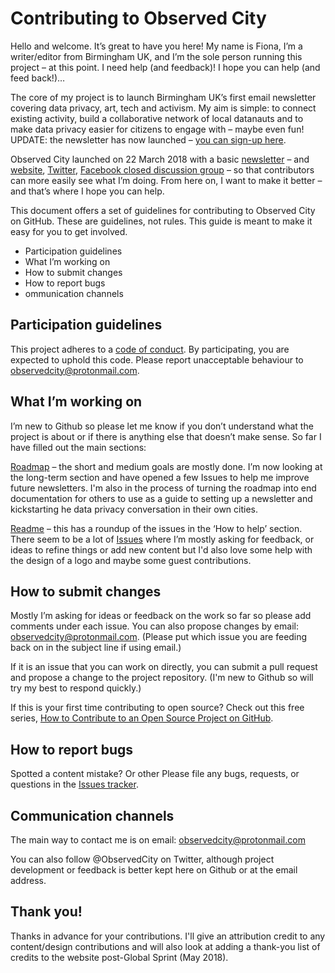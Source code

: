 # Contributing to Observed City

Hello and welcome. It’s great to have you here! My name is Fiona, I’m a writer/editor from Birmingham UK, and I’m the sole person running this project – at this point. I need help (and feedback)! I hope you can help (and feed back!)…

The core of my project is to launch Birmingham UK’s first email newsletter covering data privacy, art, tech and activism. My aim is simple: to connect existing activity, build a collaborative network of local datanauts and to make data privacy easier for citizens to engage with – maybe even fun! UPDATE: the newsletter has now launched – [you can sign-up here](https://tinyletter.com/ObservedCity/).

Observed City launched on 22 March 2018 with a basic [newsletter](https://tinyletter.com/ObservedCity/) – and [website](http://observed.city), [Twitter](https://twitter.com/ObservedCity), [Facebook closed discussion group](https://www.facebook.com/groups/observedcity/) – so that contributors can more easily see what I’m doing. From here on, I want to make it better – and that’s where I hope you can help.

This document offers a set of guidelines for contributing to Observed City on GitHub. These are guidelines, not rules. This guide is meant to make it easy for you to get involved.

* Participation guidelines
* What I’m working on
* How to submit changes
* How to report bugs
* ommunication channels

## Participation guidelines

This project adheres to a [code of conduct](https://github.com/fionacu/kickstart-the-city/blob/master/CODE_OF_CONDUCT.md). By participating, you are expected to uphold this code. Please report unacceptable behaviour to observedcity@protonmail.com.

## What I’m working on

I’m new to Github so please let me know if you don’t understand what the project is about or if there is anything else that doesn’t make sense. So far I have filled out the main sections: 

[Roadmap](https://github.com/fionacu/kickstart-the-city/blob/master/Roadmap.md) – the short and medium goals are mostly done. I’m now looking at the long-term section and have opened a few Issues to help me improve future newsletters. I'm also in the process of turning the roadmap into end documentation for others to use as a guide to setting up a newsletter and kickstarting he data privacy conversation in their own cities.

[Readme](https://github.com/fionacu/kickstart-the-city/blob/master/README.md) – this has a roundup of the issues in the ‘How to help’ section. There seem to be a lot of [Issues](https://github.com/fionacu/kickstart-the-city/issues) where I’m mostly asking for feedback, or ideas to refine things or add new content but I'd also love some help with the design of a logo and maybe some guest contributions.

## How to submit changes

Mostly I’m asking for ideas or feedback on the work so far so please add comments under each issue. You can also propose changes by email: observedcity@protonmail.com. (Please put which issue you are feeding back on in the subject line if using email.)

If it is an issue that you can work on directly, you can submit a pull request and propose a change to the project repository. (I'm new to Github so will try my best to respond quickly.)

If this is your first time contributing to open source? Check out this free series, [How to Contribute to an Open Source Project on GitHub](https://egghead.io/series/how-to-contribute-to-an-open-source-project-on-github).

## How to report bugs
Spotted a content mistake? Or other Please file any bugs, requests, or questions in the [Issues tracker](https://github.com/fionacu/kickstart-the-city/issues). 

## Communication channels

The main way to contact me is on email: observedcity@protonmail.com

You can also follow @ObservedCity on Twitter, although project development or feedback is better kept here on Github or at the email address. 

## Thank you!

Thanks in advance for your contributions. I'll give an attribution credit to any content/design contributions and will also look at adding a thank-you list of credits to the website post-Global Sprint (May 2018). 
